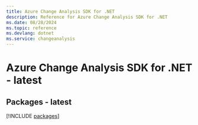 ```yaml
---
title: Azure Change Analysis SDK for .NET
description: Reference for Azure Change Analysis SDK for .NET
ms.date: 08/28/2024
ms.topic: reference
ms.devlang: dotnet
ms.service: changeanalysis
---
```

# Azure Change Analysis SDK for .NET - latest
## Packages - latest
[!INCLUDE [packages](change-analysis-index.md)]